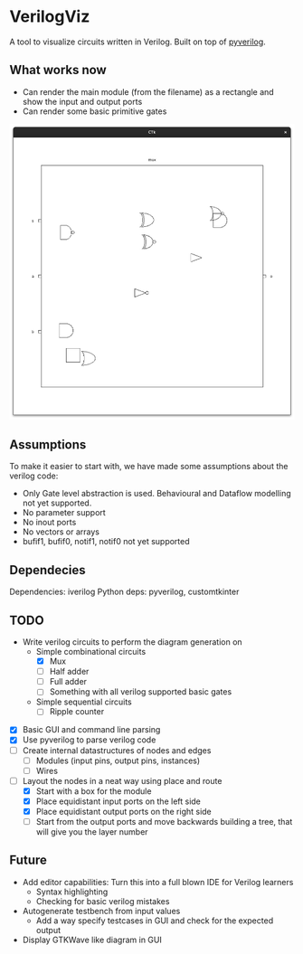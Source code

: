 # VerilogViz

A tool to visualize circuits written in Verilog. Built on top of [pyverilog](https://github.com/PyHDI/Pyverilog).

## What works now
- Can render the main module (from the filename) as a rectangle and show the input and output ports
- Can render some basic primitive gates

![Gates](tests/mux.png)

## Assumptions
To make it easier to start with, we have made some assumptions about the verilog code:
- Only Gate level abstraction is used. Behavioural and Dataflow modelling not yet supported.
- No parameter support
- No inout ports
- No vectors or arrays
- bufif1, bufif0, notif1, notif0 not yet supported

## Dependecies
Dependencies: iverilog
Python deps: pyverilog, customtkinter

## TODO
- Write verilog circuits to perform the diagram generation on
  - Simple combinational circuits
      - [X] Mux
      - [ ] Half adder
      - [ ] Full adder
      - [ ] Something with all verilog supported basic gates
  - Simple sequential circuits
      - [ ] Ripple counter
- [X] Basic GUI and command line parsing
- [X] Use pyverilog to parse verilog code
- [ ] Create internal datastructures of nodes and edges
  - [ ] Modules (input pins, output pins, instances)
  - [ ] Wires
- [ ] Layout the nodes in a neat way using place and route
  - [X] Start with a box for the module
  - [X] Place equidistant input ports on the left side
  - [X] Place equidistant output ports on the right side
  - [ ] Start from the output ports and move backwards building a tree, that will give you the layer number

## Future
- Add editor capabilities: Turn this into a full blown IDE for Verilog learners
    - Syntax highlighting
    - Checking for basic verilog mistakes
- Autogenerate testbench from input values
    - Add a way specify testcases in GUI and check for the expected output
- Display GTKWave like diagram in GUI
